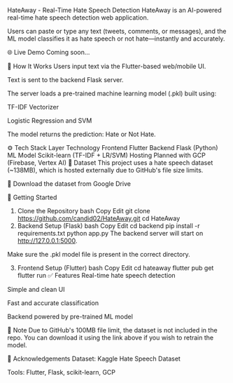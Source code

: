 HateAway - Real-Time Hate Speech Detection
HateAway is an AI-powered real-time hate speech detection web application.

Users can paste or type any text (tweets, comments, or messages), and the ML model classifies it as hate speech or not hate—instantly and accurately.

🌐 Live Demo
Coming soon...

🧠 How It Works
Users input text via the Flutter-based web/mobile UI.

Text is sent to the backend Flask server.

The server loads a pre-trained machine learning model (.pkl) built using:

TF-IDF Vectorizer

Logistic Regression and SVM

The model returns the prediction: Hate or Not Hate.

⚙️ Tech Stack
Layer	Technology
Frontend	Flutter
Backend	Flask (Python)
ML Model	Scikit-learn (TF-IDF + LR/SVM)
Hosting	Planned with GCP (Firebase, Vertex AI)
📂 Dataset
This project uses a hate speech dataset (~138MB), which is hosted externally due to GitHub's file size limits.

🔗 Download the dataset from Google Drive

🚀 Getting Started
1. Clone the Repository
bash
Copy
Edit
git clone https://github.com/candid02/HateAway.git
cd HateAway
2. Backend Setup (Flask)
bash
Copy
Edit
cd backend
pip install -r requirements.txt
python app.py
The backend server will start on http://127.0.0.1:5000.

Make sure the .pkl model file is present in the correct directory.

3. Frontend Setup (Flutter)
bash
Copy
Edit
cd hateaway
flutter pub get
flutter run
✅ Features
Real-time hate speech detection

Simple and clean UI

Fast and accurate classification

Backend powered by pre-trained ML model

📌 Note
Due to GitHub's 100MB file limit, the dataset is not included in the repo. You can download it using the link above if you wish to retrain the model.

🙌 Acknowledgements
Dataset: Kaggle Hate Speech Dataset

Tools: Flutter, Flask, scikit-learn, GCP



